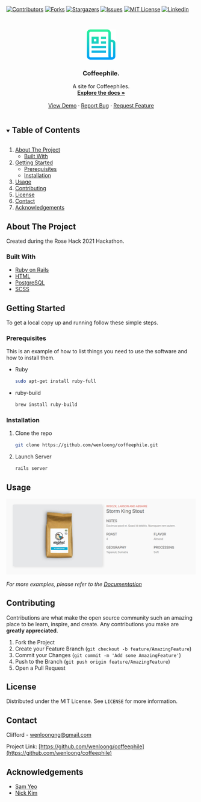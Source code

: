 <!--
*** Thanks for checking out the Best-README-Template. If you have a suggestion
*** that would make this better, please fork the repo and create a pull request
*** or simply open an issue with the tag "enhancement".
*** Thanks again! Now go create something AMAZING! :D
***
***
***
*** To avoid retyping too much info. Do a search and replace for the following:
*** github_username, coffeephile, twitter_handle, email, cofeephile, project_description
-->



<!-- PROJECT SHIELDS -->
<!--
*** I'm using markdown "reference style" links for readability.
*** Reference links are enclosed in brackets [ ] instead of parentheses ( ).
*** See the bottom of this document for the declaration of the reference variables
*** for contributors-url, forks-url, etc. This is an optional, concise syntax you may use.
*** https://www.markdownguide.org/basic-syntax/#reference-style-links
-->
[![Contributors][contributors-shield]][contributors-url]
[![Forks][forks-shield]][forks-url]
[![Stargazers][stars-shield]][stars-url]
[![Issues][issues-shield]][issues-url]
[![MIT License][license-shield]][license-url]
[![LinkedIn][linkedin-shield]][linkedin-url]



<!-- PROJECT LOGO -->
<br />
<p align="center">
  <a href="https://github.com/wenloong/coffeephile">
    <img src="/app/assets/images/logo.png" alt="Logo" width="80" height="80">
  </a>

  <h3 align="center">Coffeephile.</h3>

  <p align="center">
    A site for Coffeephiles.
    <br />
    <a href="https://github.com/wenloong/coffeephile"><strong>Explore the docs »</strong></a>
    <br />
    <br />
    <a href="https://github.com/wenloong/coffeephile">View Demo</a>
    ·
    <a href="https://github.com/wenloong/coffeephile/issues">Report Bug</a>
    ·
    <a href="https://github.com/wenloong/coffeephile/issues">Request Feature</a>
  </p>
</p>



<!-- TABLE OF CONTENTS -->
<details open="open">
  <summary><h2 style="display: inline-block">Table of Contents</h2></summary>
  <ol>
    <li>
      <a href="#about-the-project">About The Project</a>
      <ul>
        <li><a href="#built-with">Built With</a></li>
      </ul>
    </li>
    <li>
      <a href="#getting-started">Getting Started</a>
      <ul>
        <li><a href="#prerequisites">Prerequisites</a></li>
        <li><a href="#installation">Installation</a></li>
      </ul>
    </li>
    <li><a href="#usage">Usage</a></li>
    <li><a href="#contributing">Contributing</a></li>
    <li><a href="#license">License</a></li>
    <li><a href="#contact">Contact</a></li>
    <li><a href="#acknowledgements">Acknowledgements</a></li>
  </ol>
</details>



<!-- ABOUT THE PROJECT -->
## About The Project

Created during the Rose Hack 2021 Hackathon. 


### Built With

* [Ruby on Rails](https://rubyonrails.org/)
* [HTML](https://en.wikipedia.org/wiki/HTML)
* [PostgreSQL](https://www.postgresql.org/)
* [SCSS]()



<!-- GETTING STARTED -->
## Getting Started

To get a local copy up and running follow these simple steps.

### Prerequisites

This is an example of how to list things you need to use the software and how to install them.
* Ruby
  ```sh
  sudo apt-get install ruby-full
  ```
* ruby-build
  ```sh
  brew install ruby-build
  ```

### Installation

1. Clone the repo
   ```sh
   git clone https://github.com/wenloong/coffeephile.git
   ```
2. Launch Server
   ```sh
   rails server
   ```



<!-- USAGE EXAMPLES -->
## Usage

[![Product Name Screen Shot][product-screenshot]](https://example.com)

_For more examples, please refer to the [Documentation](https://google.com)_



<!-- CONTRIBUTING -->
## Contributing

Contributions are what make the open source community such an amazing place to be learn, inspire, and create. Any contributions you make are **greatly appreciated**.

1. Fork the Project
2. Create your Feature Branch (`git checkout -b feature/AmazingFeature`)
3. Commit your Changes (`git commit -m 'Add some AmazingFeature'`)
4. Push to the Branch (`git push origin feature/AmazingFeature`)
5. Open a Pull Request



<!-- LICENSE -->
## License

Distributed under the MIT License. See `LICENSE` for more information.



<!-- CONTACT -->
## Contact

Clifford - [wenloongng@gmail.com]()

Project Link: [https://github.com/wenloong/coffeephile](https://github.com/wenloong/coffeephile)



<!-- ACKNOWLEDGEMENTS -->
## Acknowledgements

* [Sam Yeo](https://github.com/SK-Sam)
* [Nick Kim](https://github.com/nick-kim-96)





<!-- MARKDOWN LINKS & IMAGES -->
<!-- https://www.markdownguide.org/basic-syntax/#reference-style-links -->
[contributors-shield]: https://img.shields.io/github/contributors/wenloong/coffeephile.svg?style=for-the-badge
[contributors-url]: https://github.com/wenloong/coffeephile/graphs/contributors
[forks-shield]: https://img.shields.io/github/forks/wenloong/coffeephile.svg?style=for-the-badge
[forks-url]: https://github.com/wenloong/coffeephile/network/members
[stars-shield]: https://img.shields.io/github/stars/wenloong/coffeephile.svg?style=for-the-badge
[stars-url]: https://github.com/wenloong/coffeephile/stargazers
[issues-shield]: https://img.shields.io/github/issues/wenloong/coffeephile.svg?style=for-the-badge
[issues-url]: https://github.com/wenloong/coffeephile/issues
[license-shield]: https://img.shields.io/github/license/wenloong/coffeephile.svg?style=for-the-badge
[license-url]: https://github.com/wenloong/coffeephile/blob/master/LICENSE.txt
[linkedin-shield]: https://img.shields.io/badge/-LinkedIn-black.svg?style=for-the-badge&logo=linkedin&colorB=555
[linkedin-url]: https://www.linkedin.com/in/kim-nick/
[product-screenshot]: /app/assets/images/SpecificPage.png
